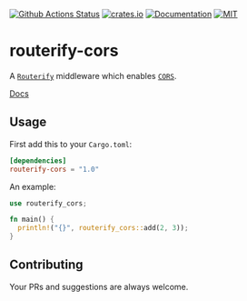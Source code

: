 [![Github Actions Status](https://github.com/routerify/routerify-cors/workflows/Test/badge.svg)](https://github.com/routerify/routerify-cors/actions)
[![crates.io](https://img.shields.io/crates/v/routerify-cors.svg)](https://crates.io/crates/routerify-cors)
[![Documentation](https://docs.rs/routerify-cors/badge.svg)](https://docs.rs/routerify-cors)
[![MIT](https://img.shields.io/crates/l/routerify-cors.svg)](./LICENSE)

# routerify-cors

A [`Routerify`](https://github.com/routerify/routerify) middleware which enables [`CORS`](https://en.wikipedia.org/wiki/Cross-origin_resource_sharing).

[Docs](https://docs.rs/routerify-cors)

## Usage

First add this to your `Cargo.toml`:

```toml
[dependencies]
routerify-cors = "1.0"
```

An example:
```rust
use routerify_cors;

fn main() {
  println!("{}", routerify_cors::add(2, 3));
}
```

## Contributing

Your PRs and suggestions are always welcome.